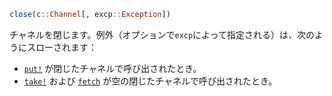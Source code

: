 ```julia
close(c::Channel[, excp::Exception])
```

チャネルを閉じます。例外（オプションで`excp`によって指定される）は、次のようにスローされます：

  * [`put!`](@ref) が閉じたチャネルで呼び出されたとき。
  * [`take!`](@ref) および [`fetch`](@ref) が空の閉じたチャネルで呼び出されたとき。

